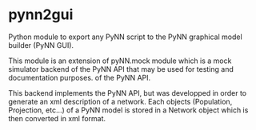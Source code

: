 pynn2gui
========

Python module to export any PyNN script to the PyNN graphical model builder (PyNN GUI).

This module is an extension of pyNN.mock module which is a mock simulator backend of the PyNN API that may be used for testing and documentation purposes. of the PyNN API.

This backend implements the PyNN API, but was developped in order to generate an xml description of a network. 
Each objects (Population, Projection, etc...) of a PyNN model is stored in a Network object which is then converted in xml format.